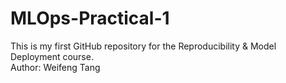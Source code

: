 # MLOps-Practical-1
This is my first GitHub repository for the Reproducibility & Model Deployment course.  
Author: Weifeng Tang
